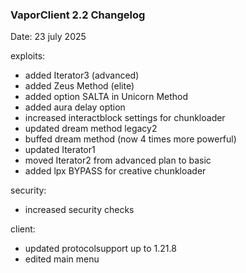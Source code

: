 ### **VaporClient 2.2 Changelog**

Date: 23 july 2025

exploits:
 - added Iterator3 (advanced)
 - added Zeus Method (elite)
 - added option SALTA in Unicorn Method
 - added aura delay option
 - increased interactblock settings for chunkloader
 - updated dream method legacy2
 - buffed dream method (now 4 times more powerful)
 - updated Iterator1
 - moved Iterator2 from advanced plan to basic
 - added lpx BYPASS for creative chunkloader

security:
 - increased security checks

client:
 - updated protocolsupport up to 1.21.8
 - edited main menu

